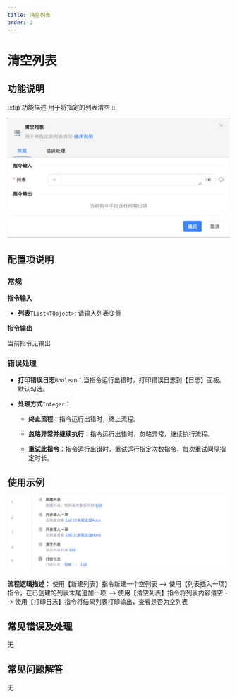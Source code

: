 ```yaml
---
title: 清空列表
order: 2
---
```


# 清空列表

## 功能说明

:::tip 功能描述
用于将指定的列表清空
:::

![清空列表](../../../assets/清空列表_command.png)

## 配置项说明

### 常规

**指令输入**

- **列表**`TList<TObject>`: 请输入列表变量


**指令输出**

当前指令无输出

### 错误处理

- **打印错误日志**`Boolean`：当指令运行出错时，打印错误日志到【日志】面板。默认勾选。

- **处理方式**`Integer`：

    - **终止流程**：指令运行出错时，终止流程。

    - **忽略异常并继续执行**：指令运行出错时，忽略异常，继续执行流程。

    - **重试此指令**：指令运行出错时，重试运行指定次数指令，每次重试间隔指定时长。

## 使用示例

![清空列表](../../../assets/清空列表_demo.png)

**流程逻辑描述：** 使用【新建列表】指令新建一个空列表 --> 使用【列表插入一项】指令，在已创建的列表末尾追加一项 --> 使用【清空列表】指令将列表内容清空 --> 使用【打印日志】指令将结果列表打印输出，查看是否为空列表

## 常见错误及处理

无

## 常见问题解答

无

